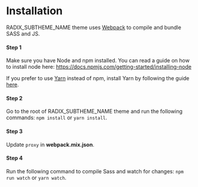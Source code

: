 # Installation

RADIX_SUBTHEME_NAME theme uses [Webpack](https://webpack.js.org) to compile and
bundle SASS and JS.

#### Step 1
Make sure you have Node and npm installed.
You can read a guide on how to install node here:
https://docs.npmjs.com/getting-started/installing-node

If you prefer to use [Yarn](https://yarnpkg.com) instead of npm, install Yarn by
following the guide [here](https://yarnpkg.com/docs/install).

#### Step 2
Go to the root of RADIX_SUBTHEME_NAME theme and run the following commands: `npm
install` or `yarn install`.

#### Step 3
Update `proxy` in **webpack.mix.json**.

#### Step 4
Run the following command to compile Sass and watch for changes: `npm run watch`
or `yarn watch`.
